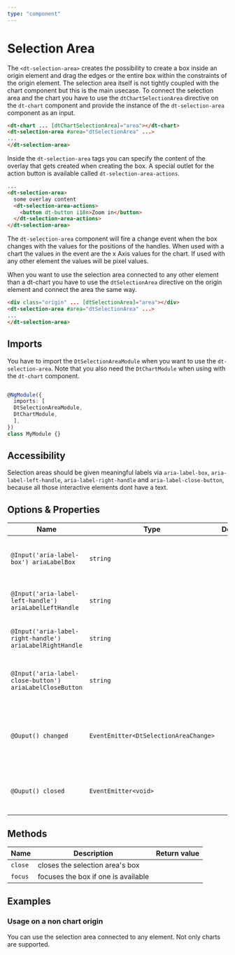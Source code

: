 ```yaml
---
type: "component"
---
```


# Selection Area

<docs-source-example example="SelectionAreaChartExample" fullwidth="true"></docs-source-example>

The `<dt-selection-area>` creates the possibility to create a box inside an origin element and drag the edges or the entire box within the constraints of the origin element. The selection area itself is not tightly coupled with the chart component but this is the main usecase.
To connect the selection area and the chart you have to use the `dtChartSelectionArea` directive on the `dt-chart` component and provide the instance of the `dt-selection-area` component as an input.

```html
<dt-chart ... [dtChartSelectionArea]="area"></dt-chart>
<dt-selection-area #area="dtSelectionArea" ...>
...
</dt-selection-area>

```


Inside the `dt-selection-area` tags you can specify the content of the overlay that gets created when creating the box. A special outlet for the action button is available called `dt-selection-area-actions`. 

```html
...
<dt-selection-area>
  some overlay content
  <dt-selection-area-actions>
    <button dt-button i18n>Zoom in</button>
  </dt-selection-area-actions>
</dt-selection-area>

```

The `dt-selection-area` component will fire a change event when the box changes with the values for the positions of the handles. When used with a chart the values in the event are the x Axis values for the chart. If used with any other element the values will be pixel values.

When you want to use the selection area connected to any other element than a dt-chart you have to use the `dtSelectionArea` directive on the origin element and connect the area the same way. 

```html
<div class="origin" ... [dtSelectionArea]="area"></div>
<dt-selection-area #area="dtSelectionArea" ...>
...
</dt-selection-area>

```

## Imports

You have to import the `DtSelectionAreaModule` when you want to use the `dt-selection-area`. Note that you also need the `DtChartModule` when using with the `dt-chart` component.

```typescript

@NgModule({
  imports: [
  DtSelectionAreaModule,
  DtChartModule,
  ],
})
class MyModule {}

```

## Accessibility

Selection areas should be given meaningful labels via `aria-label-box`, `aria-label-left-handle`, `aria-label-right-handle` and `aria-label-close-button`, because all those interactive elements dont have a text.

## Options & Properties

| Name | Type | Default | Description |
| --- | --- | --- | --- |
| `@Input('aria-label-box') ariaLabelBox` | `string` |  | Aria label of the box that is created and can be moved.|
| `@Input('aria-label-left-handle') ariaLabelLeftHandle` | `string` | | Aria label of the left handle of the box. |
| `@Input('aria-label-right-handle') ariaLabelRightHandle` | `string` |  | Aria label of the right handle of the box. |
| `@Input('aria-label-close-button') ariaLabelCloseButton` | `string` |  | Aria label of the close button inside the overlay |
| `@Ouput() changed` | `EventEmitter<DtSelectionAreaChange>` |  | Event emitted when the position or width of the box changes |
| `@Ouput() closed` | `EventEmitter<void>` |  | Event emitted when the box is closed |


## Methods

| Name | Description | Return value |
| --- | --- | --- |
| `close` | closes the selection area's box |  |
| `focus` | focuses the box if one is available |  |

## Examples

### Usage on a non chart origin

You can use the selection area connected to any element. Not only charts are supported.

<docs-source-example example="SelectionAreaDefaultExample" fullwidth="true"></docs-source-example>

